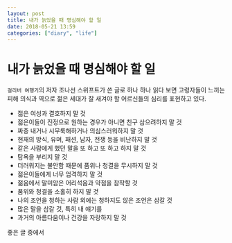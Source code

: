 ```yaml
---
layout: post
title: 내가 늙었을 때 명심해야 할 일
date: 2018-05-21 13:59
categories: ["diary", "life"]
---
```


# 내가 늙었을 때 명심해야 할 일

`걸리버 여행기`의 저자 조나선 스위프트가 쓴 글로 하나 하나 읽다 보면 고령자들이 느끼는 피해 의식과 역으로 젊은 세대가 잘 새겨야 할 어르신들의 심리를 표현하고 있다.

- 젊은 여성과 결호하지 말 것
- 젊은이들이 진정으로 원하는 경우가 아니면 친구 삼으려하지 말 것
- 짜증 내거나 시무룩해하거나 의심스러워하지 말 것
- 현재의 방식, 유머, 패션, 남자, 전쟁 등을 비난하지 말 것
- 같은 사람에게 했던 말을 또 하고 또 하고 하지 말 것
- 탐욕을 부리지 말 것
- 더러워지는 불안함 때문에 품위나 청결을 무시하지 말 것
- 젊은이들에게 너무 엄격하지 말 것
- 젊음에서 말미암은 어리석음과 약점을 참작할 것
- 품위와 청결을 소홀히 하지 말 것
- 나의 조언을 청하는 사람 외에는 청하지도 않은 조언은 삼갈 것
- 많은 말을 삼갈 것, 특히 내 얘기를
- 과거의 아름다움이나 건강을 자랑하지 말 것

좋은 글 중에서

